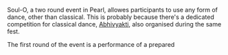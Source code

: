 <!-- TITLE: Soul-O -->
<!-- SUBTITLE: Soul-O is a solo dance competition in Pearl. -->

Soul-O, a two round event in Pearl, allowes participants to use any form of dance, other than classical. This is probably because there's a dedicated competition for classical dance, [Abhivyakti](/fests/pearl/events/abhivyakti), also organised during the same fest. 

The first round of the event is a performance of a prepared 



